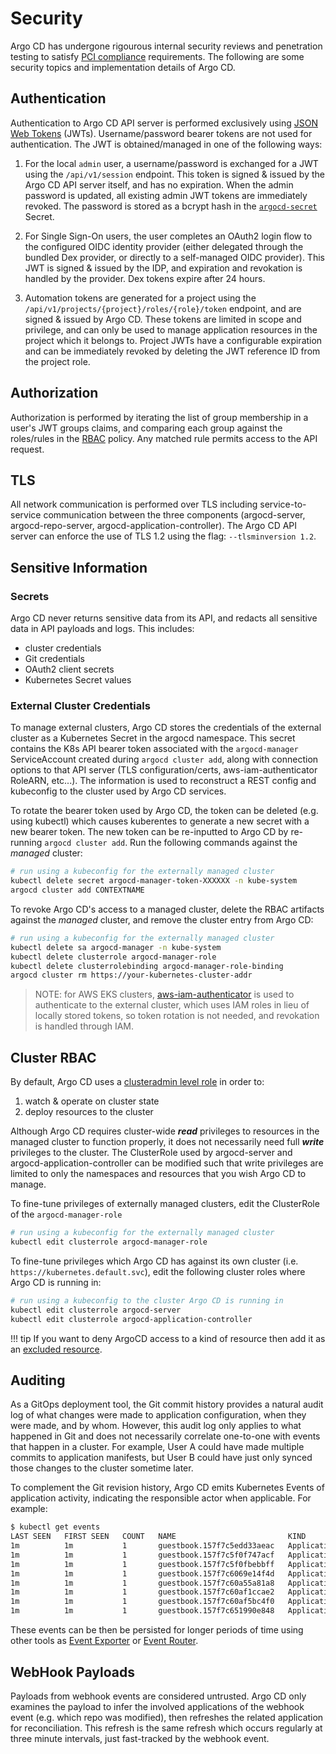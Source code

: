 # Security

Argo CD has undergone rigourous internal security reviews and penetration testing to satisfy [PCI
compliance](https://www.pcisecuritystandards.org) requirements. The following are some security
topics and implementation details of Argo CD.

## Authentication

Authentication to Argo CD API server is performed exclusively using [JSON Web Tokens](https://jwt.io)
(JWTs). Username/password bearer tokens are not used for authentication. The JWT is obtained/managed
in one of the following ways:

1. For the local `admin` user, a username/password is exchanged for a JWT using the `/api/v1/session`
   endpoint. This token is signed & issued by the Argo CD API server itself, and has no expiration.
   When the admin password is updated, all existing admin JWT tokens are immediately revoked.
   The password is stored as a bcrypt hash in the [`argocd-secret`](https://github.com/argoproj/argo-cd/blob/master/manifests/base/config/argocd-secret.yaml) Secret.

2. For Single Sign-On users, the user completes an OAuth2 login flow to the configured OIDC identity
   provider (either delegated through the bundled Dex provider, or directly to a self-managed OIDC
   provider). This JWT is signed & issued by the IDP, and expiration and revokation is handled by
   the provider. Dex tokens expire after 24 hours.

3. Automation tokens are generated for a project using the `/api/v1/projects/{project}/roles/{role}/token`
   endpoint, and are signed & issued by Argo CD. These tokens are limited in scope and privilege,
   and can only be used to manage application resources in the project which it belongs to. Project
   JWTs have a configurable expiration and can be immediately revoked by deleting the JWT reference
   ID from the project role.

## Authorization

Authorization is performed by iterating the list of group membership in a user's JWT groups claims,
and comparing each group against the roles/rules in the [RBAC](../rbac) policy. Any matched rule
permits access to the API request.

## TLS

All network communication is performed over TLS including service-to-service communication between
the three components (argocd-server, argocd-repo-server, argocd-application-controller). The Argo CD
API server can enforce the use of TLS 1.2 using the flag: `--tlsminversion 1.2`.

## Sensitive Information

### Secrets

Argo CD never returns sensitive data from its API, and redacts all sensitive data in API payloads
and logs. This includes:

* cluster credentials
* Git credentials
* OAuth2 client secrets
* Kubernetes Secret values

### External Cluster Credentials

To manage external clusters, Argo CD stores the credentials of the external cluster as a Kubernetes
Secret in the argocd namespace. This secret contains the K8s API bearer token associated with the
`argocd-manager` ServiceAccount created during `argocd cluster add`, along with connection options
to that API server (TLS configuration/certs, aws-iam-authenticator RoleARN, etc...).
The information is used to reconstruct a REST config and kubeconfig to the cluster used by Argo CD
services.

To rotate the bearer token used by Argo CD, the token can be deleted (e.g. using kubectl) which
causes kuberentes to generate a new secret with a new bearer token. The new token can be re-inputted
to Argo CD by re-running `argocd cluster add`. Run the following commands against the *_managed_*
cluster:

```bash
# run using a kubeconfig for the externally managed cluster
kubectl delete secret argocd-manager-token-XXXXXX -n kube-system
argocd cluster add CONTEXTNAME
```

To revoke Argo CD's access to a managed cluster, delete the RBAC artifacts against the *_managed_*
cluster, and remove the cluster entry from Argo CD:

```bash
# run using a kubeconfig for the externally managed cluster
kubectl delete sa argocd-manager -n kube-system
kubectl delete clusterrole argocd-manager-role
kubectl delete clusterrolebinding argocd-manager-role-binding
argocd cluster rm https://your-kubernetes-cluster-addr
```
<!-- markdownlint-disable MD027 -->
> NOTE: for AWS EKS clusters, [aws-iam-authenticator](https://github.com/kubernetes-sigs/aws-iam-authenticator)
  is used to authenticate to the external cluster, which uses IAM roles in lieu of locally stored
  tokens, so token rotation is not needed, and revokation is handled through IAM.
<!-- markdownlint-enable MD027 -->

## Cluster RBAC

By default, Argo CD uses a [clusteradmin level role](https://github.com/argoproj/argo-cd/blob/master/manifests/base/application-controller/argocd-application-controller-role.yaml)
in order to:

1. watch & operate on cluster state
2. deploy resources to the cluster

Although Argo CD requires cluster-wide **_read_** privileges to resources in the managed cluster to
function properly, it does not necessarily need full **_write_** privileges to the cluster. The
ClusterRole used by argocd-server and argocd-application-controller can be modified such
that write privileges are limited to only the namespaces and resources that you wish Argo CD to
manage.

To fine-tune privileges of externally managed clusters, edit the ClusterRole of the `argocd-manager-role`

```bash
# run using a kubeconfig for the externally managed cluster
kubectl edit clusterrole argocd-manager-role
```

To fine-tune privileges which Argo CD has against its own cluster (i.e. `https://kubernetes.default.svc`),
edit the following cluster roles where Argo CD is running in:

```bash
# run using a kubeconfig to the cluster Argo CD is running in
kubectl edit clusterrole argocd-server
kubectl edit clusterrole argocd-application-controller
```

!!! tip
    If you want to deny ArgoCD access to a kind of resource then add it as an [excluded resource](declarative-setup.md#resource-exclusion).

## Auditing

As a GitOps deployment tool, the Git commit history provides a natural audit log of what changes
were made to application configuration, when they were made, and by whom. However, this audit log
only applies to what happened in Git and does not necessarily correlate one-to-one with events
that happen in a cluster. For example, User A could have made multiple commits to application
manifests, but User B could have just only synced those changes to the cluster sometime later.

To complement the Git revision history, Argo CD emits Kubernetes Events of application activity,
indicating the responsible actor when applicable. For example:

```bash
$ kubectl get events
LAST SEEN   FIRST SEEN   COUNT   NAME                         KIND          SUBOBJECT   TYPE      REASON               SOURCE                          MESSAGE
1m          1m           1       guestbook.157f7c5edd33aeac   Application               Normal    ResourceCreated      argocd-server                   admin created application
1m          1m           1       guestbook.157f7c5f0f747acf   Application               Normal    ResourceUpdated      argocd-application-controller   Updated sync status:  -> OutOfSync
1m          1m           1       guestbook.157f7c5f0fbebbff   Application               Normal    ResourceUpdated      argocd-application-controller   Updated health status:  -> Missing
1m          1m           1       guestbook.157f7c6069e14f4d   Application               Normal    OperationStarted     argocd-server                   admin initiated sync to HEAD (8a1cb4a02d3538e54907c827352f66f20c3d7b0d)
1m          1m           1       guestbook.157f7c60a55a81a8   Application               Normal    OperationCompleted   argocd-application-controller   Sync operation to 8a1cb4a02d3538e54907c827352f66f20c3d7b0d succeeded
1m          1m           1       guestbook.157f7c60af1ccae2   Application               Normal    ResourceUpdated      argocd-application-controller   Updated sync status: OutOfSync -> Synced
1m          1m           1       guestbook.157f7c60af5bc4f0   Application               Normal    ResourceUpdated      argocd-application-controller   Updated health status: Missing -> Progressing
1m          1m           1       guestbook.157f7c651990e848   Application               Normal    ResourceUpdated      argocd-application-controller   Updated health status: Progressing -> Healthy
```

These events can be then be persisted for longer periods of time using other tools as
[Event Exporter](https://github.com/GoogleCloudPlatform/k8s-stackdriver/tree/master/event-exporter) or
[Event Router](https://github.com/heptiolabs/eventrouter).

## WebHook Payloads

Payloads from webhook events are considered untrusted. Argo CD only examines the payload to infer
the involved applications of the webhook event (e.g. which repo was modified), then refreshes
the related application for reconciliation. This refresh is the same refresh which occurs regularly
at three minute intervals, just fast-tracked by the webhook event.
